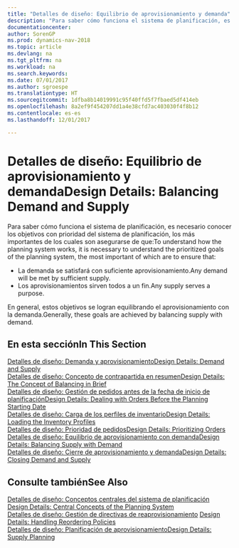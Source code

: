 ```yaml
---
title: "Detalles de diseño: Equilibrio de aprovisionamiento y demanda"
description: "Para saber cómo funciona el sistema de planificación, es necesario conocer los objetivos con prioridad del sistema de planificación."
documentationcenter: 
author: SorenGP
ms.prod: dynamics-nav-2018
ms.topic: article
ms.devlang: na
ms.tgt_pltfrm: na
ms.workload: na
ms.search.keywords: 
ms.date: 07/01/2017
ms.author: sgroespe
ms.translationtype: HT
ms.sourcegitcommit: 1dfba8b14019991c95f40ffd5f7fbaed5df414eb
ms.openlocfilehash: 8a2ef9f454207dd1a4e38cfd7ac403030f4f8b12
ms.contentlocale: es-es
ms.lasthandoff: 12/01/2017

---
```

# <a name="design-details-balancing-demand-and-supply"></a><span data-ttu-id="a79ae-103">Detalles de diseño: Equilibrio de aprovisionamiento y demanda</span><span class="sxs-lookup"><span data-stu-id="a79ae-103">Design Details: Balancing Demand and Supply</span></span>
<span data-ttu-id="a79ae-104">Para saber cómo funciona el sistema de planificación, es necesario conocer los objetivos con prioridad del sistema de planificación, los más importantes de los cuales son asegurarse de que:</span><span class="sxs-lookup"><span data-stu-id="a79ae-104">To understand how the planning system works, it is necessary to understand the prioritized goals of the planning system, the most important of which are to ensure that:</span></span>  

- <span data-ttu-id="a79ae-105">La demanda se satisfará con suficiente aprovisionamiento.</span><span class="sxs-lookup"><span data-stu-id="a79ae-105">Any demand will be met by sufficient supply.</span></span>  
- <span data-ttu-id="a79ae-106">Los aprovisionamientos sirven todos a un fin.</span><span class="sxs-lookup"><span data-stu-id="a79ae-106">Any supply serves a purpose.</span></span>  

<span data-ttu-id="a79ae-107">En general, estos objetivos se logran equilibrando el aprovisionamiento con la demanda.</span><span class="sxs-lookup"><span data-stu-id="a79ae-107">Generally, these goals are achieved by balancing supply with demand.</span></span>  

## <a name="in-this-section"></a><span data-ttu-id="a79ae-108">En esta sección</span><span class="sxs-lookup"><span data-stu-id="a79ae-108">In This Section</span></span>  
[<span data-ttu-id="a79ae-109">Detalles de diseño: Demanda y aprovisionamiento</span><span class="sxs-lookup"><span data-stu-id="a79ae-109">Design Details: Demand and Supply</span></span>](design-details-demand-and-supply.md)  
[<span data-ttu-id="a79ae-110">Detalles de diseño: Concepto de contrapartida en resumen</span><span class="sxs-lookup"><span data-stu-id="a79ae-110">Design Details: The Concept of Balancing in Brief</span></span>](design-details-the-concept-of-balancing-in-brief.md)  
[<span data-ttu-id="a79ae-111">Detalles de diseño: Gestión de pedidos antes de la fecha de inicio de planificación</span><span class="sxs-lookup"><span data-stu-id="a79ae-111">Design Details: Dealing with Orders Before the Planning Starting Date</span></span>](design-details-dealing-with-orders-before-the-planning-starting-date.md)  
[<span data-ttu-id="a79ae-112">Detalles de diseño: Carga de los perfiles de inventario</span><span class="sxs-lookup"><span data-stu-id="a79ae-112">Design Details: Loading the Inventory Profiles</span></span>](design-details-loading-the-inventory-profiles.md)  
[<span data-ttu-id="a79ae-113">Detalles de diseño: Prioridad de pedidos</span><span class="sxs-lookup"><span data-stu-id="a79ae-113">Design Details: Prioritizing Orders</span></span>](design-details-prioritizing-orders.md)  
[<span data-ttu-id="a79ae-114">Detalles de diseño: Equilibrio de aprovisionamiento con demanda</span><span class="sxs-lookup"><span data-stu-id="a79ae-114">Design Details: Balancing Supply with Demand</span></span>](design-details-balancing-supply-with-demand.md)  
[<span data-ttu-id="a79ae-115">Detalles de diseño: Cierre de aprovisionamiento y demanda</span><span class="sxs-lookup"><span data-stu-id="a79ae-115">Design Details: Closing Demand and Supply</span></span>](design-details-closing-demand-and-supply.md)  

## <a name="see-also"></a><span data-ttu-id="a79ae-116">Consulte también</span><span class="sxs-lookup"><span data-stu-id="a79ae-116">See Also</span></span>  
<span data-ttu-id="a79ae-117">[Detalles de diseño: Conceptos centrales del sistema de planificación](design-details-central-concepts-of-the-planning-system.md) </span><span class="sxs-lookup"><span data-stu-id="a79ae-117">[Design Details: Central Concepts of the Planning System](design-details-central-concepts-of-the-planning-system.md) </span></span>  
<span data-ttu-id="a79ae-118">[Detalles de diseño: Gestión de directivas de reaprovisionamiento](design-details-handling-reordering-policies.md) </span><span class="sxs-lookup"><span data-stu-id="a79ae-118">[Design Details: Handling Reordering Policies](design-details-handling-reordering-policies.md) </span></span>  
[<span data-ttu-id="a79ae-119">Detalles de diseño: Planificación de aprovisionamiento</span><span class="sxs-lookup"><span data-stu-id="a79ae-119">Design Details: Supply Planning</span></span>](design-details-supply-planning.md)

